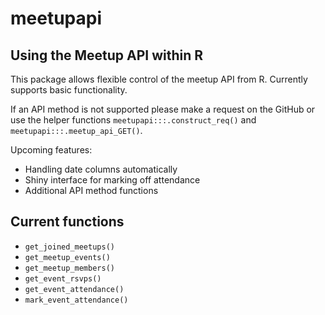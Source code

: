 # meetupapi
## Using the Meetup API within R

This package allows flexible control of the meetup API from R.
Currently supports basic functionality.

If an API method is not supported please make a request on the GitHub or use the 
helper functions `meetupapi:::.construct_req()` and `meetupapi:::.meetup_api_GET()`.

Upcoming features:
* Handling date columns automatically
* Shiny interface for marking off attendance
* Additional API method functions


## Current functions
* `get_joined_meetups()`
* `get_meetup_events()`
* `get_meetup_members()`
* `get_event_rsvps()`
* `get_event_attendance()`
* `mark_event_attendance()`
